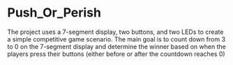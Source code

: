 # Push_Or_Perish
The project uses a 7-segment display, two buttons, and two LEDs to create a simple competitive game scenario. The main goal is to count down from 3 to 0 on the 7-segment display and determine the winner based on when the players press their buttons (either before or after the countdown reaches 0)
